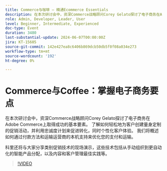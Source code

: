 ```yaml
---
title: Commerce与咖啡 — 精通Ecommerce Essentials
description: 在本次研讨会中，资深Commerce战略顾问Corey Gelato探讨了电子商务在Adobe Commerce上取得成功的基本要素。 了解如何轻松地为客户创建量身定制的促销活动，并利用忠诚度计划来促进转化，同时个性化客户体验。 我们将概述如何通过付款方法和运输运营商的本机支持来优化您的支付和运输。 科里还将与大家分享类别促销技术的现场演示，这些技术包括从手动组织到更自动化的智能产品分配，以及内容和客户管理最佳实践等。
role: Admin, Developer, Leader, User
level: Beginner, Intermediate, Experienced
doc-type: Event
duration: 3480
last-substantial-update: 2024-06-07T00:00:00Z
jira: KT-15605
source-git-commit: 142e427ea8c6406b869dcb50db5f0f08a034e273
workflow-type: tm+mt
source-wordcount: '192'
ht-degree: 0%

---
```



# Commerce与Coffee：掌握电子商务要点

在本次研讨会中，资深Commerce战略顾问Corey Gelato探讨了电子商务在Adobe Commerce上取得成功的基本要素。 了解如何轻松地为客户创建量身定制的促销活动，并利用忠诚度计划来促进转化，同时个性化客户体验。 我们将概述如何通过付款方法和运输运营商的本机支持来优化您的支付和运输。

科里还将与大家分享类别促销技术的现场演示，这些技术包括从手动组织到更自动化的智能产品分配，以及内容和客户管理最佳实践等。

>[!VIDEO](https://video.tv.adobe.com/v/3429437/?learn=on)
